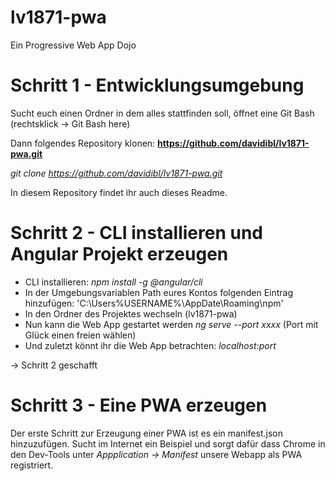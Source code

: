# lv1871-pwa
Ein Progressive Web App Dojo


# Schritt 1 - Entwicklungsumgebung

Sucht euch einen Ordner in dem alles stattfinden soll, öffnet eine Git Bash (rechtsklick -> Git Bash here)

Dann folgendes Repository klonen:
**https://github.com/davidibl/lv1871-pwa.git**

*git clone https://github.com/davidibl/lv1871-pwa.git*

In diesem Repository findet ihr auch dieses Readme.

# Schritt 2 - CLI installieren und Angular Projekt erzeugen

- CLI installieren: *npm install -g @angular/cli*
- In der Umgebungsvariablen Path eures Kontos folgenden Eintrag hinzufügen: 'C:\Users\%USERNAME%\AppDate\Roaming\npm'
- In den Ordner des Projektes wechseln (lv1871-pwa)
- Nun kann die Web App gestartet werden *ng serve --port xxxx* (Port mit Glück einen freien wählen)
- Und zuletzt könnt ihr die Web App betrachten: *localhost:port*

-> Schritt 2 geschafft

# Schritt 3 - Eine PWA erzeugen

Der erste Schritt zur Erzeugung einer PWA ist es ein manifest.json hinzuzufügen.
Sucht im Internet ein Beispiel und sorgt dafür dass Chrome in den Dev-Tools unter *Appplication -> Manifest* unsere Webapp als PWA registriert.